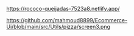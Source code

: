 https://rococo-queijadas-7523a8.netlify.app/


https://github.com/mahmoud8899/Ecommerce-Ui/blob/main/src/Utils/pizza/screen3.png
